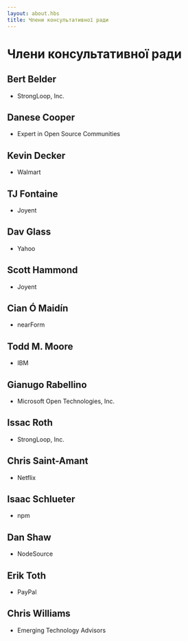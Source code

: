 ```yaml
---
layout: about.hbs
title: Члени консультативної ради
---
```


# Члени консультативної ради

## Bert Belder

* StrongLoop, Inc.

## Danese Cooper

* Expert in Open Source Communities

## Kevin Decker

* Walmart

## TJ Fontaine

* Joyent

## Dav Glass

* Yahoo

## Scott Hammond

* Joyent

## Cian Ó Maidín

* nearForm

## Todd M. Moore

* IBM

## Gianugo Rabellino

* Microsoft Open Technologies, Inc.

## Issac Roth

* StrongLoop, Inc.

## Chris Saint-Amant

* Netflix

## Isaac Schlueter

* npm

## Dan Shaw

* NodeSource

## Erik Toth

* PayPal

## Chris Williams

* Emerging Technology Advisors
